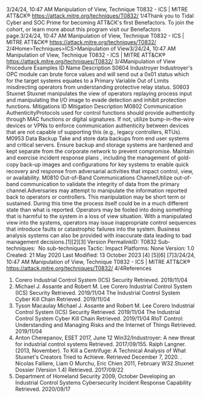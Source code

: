 3/24/24, 10:47 AM Manipulation of View, Technique T0832 - ICS | MITRE ATT&CK®
https://attack.mitre.org/techniques/T0832/ 1/4Thank you to Tidal Cyber and SOC Prime for becoming ATT&CK's ﬁrst Benefactors. To join the cohort, or learn more about this program visit our
Benefactors page.3/24/24, 10:47 AM Manipulation of View, Technique T0832 - ICS | MITRE ATT&CK®
https://attack.mitre.org/techniques/T0832/ 2/4Home>Techniques>ICS>Manipulation of View3/24/24, 10:47 AM Manipulation of View, Technique T0832 - ICS | MITRE ATT&CK®
https://attack.mitre.org/techniques/T0832/ 3/4Manipulation of View
Procedure Examples
ID Name Description
S0604 Industroyer Industroyer's OPC module can brute force values and will send out a 0x01 status which for the target systems
equates to a Primary Variable Out of Limits misdirecting operators from understanding protective relay status.
S0603 Stuxnet Stuxnet manipulates the view of operators replaying process input and manipulating the I/O image to evade
detection and inhibit protection functions. 
Mitigations
ID Mitigation Description
M0802 Communication
AuthenticityProtocols used for control functions should provide authenticity through MAC functions or digital
signatures. If not, utilize bump-in-the-wire devices or VPNs to enforce communication authenticity
between devices that are not capable of supporting this (e.g., legacy controllers, RTUs).
M0953 Data Backup Take and store data backups from end user systems and critical servers. Ensure backup and storage
systems are hardened and kept separate from the corporate network to prevent compromise.
Maintain and exercise incident response plans , including the management of gold-copy back-up
images and conﬁgurations for key systems to enable quick recovery and response from adversarial
activities that impact control, view, or availability.
M0810 Out-of-Band
Communications
ChannelUtilize out-of-band communication to validate the integrity of data from the primary channel.Adversaries may attempt to manipulate the information reported back to operators or controllers. This manipulation may be short term or
sustained. During this time the process itself could be in a much different state than what is reported. 
Operators may be fooled into doing something that is harmful to the system in a loss of view situation. With a manipulated view into the
systems, operators may issue inappropriate control sequences that introduce faults or catastrophic failures into the system. Business
analysis systems can also be provided with inaccurate data leading to bad management decisions.[1][2][3]
Version PermalinkID: T0832
Sub-techniques:  No sub-techniques
 
Tactic: Impact
 
Platforms: None
Version: 1.0
Created: 21 May 2020
Last Modiﬁed: 13 October 2023
[4]
[5][6]
[7]3/24/24, 10:47 AM Manipulation of View, Technique T0832 - ICS | MITRE ATT&CK®
https://attack.mitre.org/techniques/T0832/ 4/4References
1. Corero Industrial Control System (ICS) Security Retrieved.
2019/11/04
2. Michael J. Assante and Robert M. Lee Corero Industrial
Control System (ICS) Security Retrieved. 2019/11/04 The
Industrial Control System Cyber Kill Chain Retrieved.
2019/11/04
3. Tyson Macaulay Michael J. Assante and Robert M. Lee Corero
Industrial Control System (ICS) Security Retrieved.
2019/11/04 The Industrial Control System Cyber Kill Chain
Retrieved. 2019/11/04 RIoT Control: Understanding and
Managing Risks and the Internet of Things Retrieved.
2019/11/04
4. Anton Cherepanov, ESET 2017, June 12 Win32/Industroyer: A
new threat for industrial control systems Retrieved.
2017/09/155. Ralph Langner. (2013, November). To Kill a Centrifuge: A
Technical Analysis of What Stuxnet's Creators Tried to
Achieve. Retrieved December 7, 2020.
 . Nicolas Falliere, Liam O Murchu, Eric Chien 2011, February
W32.Stuxnet Dossier (Version 1.4) Retrieved. 2017/09/22
7. Department of Homeland Security 2009, October Developing
an Industrial Control Systems Cybersecurity Incident
Response Capability Retrieved. 2020/09/17